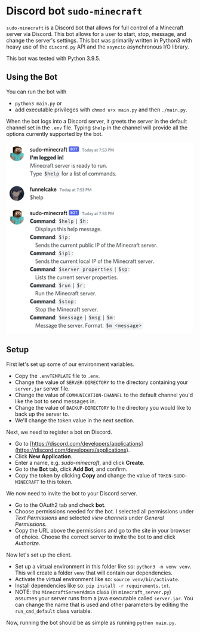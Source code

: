# Discord bot `sudo-minecraft`

`sudo-minecraft` is a Discord bot that allows for full control of a Minecraft server via Discord. This bot allows for a user to start, stop, message, and change the server's settings. This bot was primarily written in Python3 with heavy use of the `discord.py` API and the `asyncio` asynchronous I/O library.

This bot was tested with Python 3.9.5.

## Using the Bot

You can run the bot with 

 * `python3 main.py` or 
 * add executable privileges with `chmod u+x main.py` and then `./main.py`.

When the bot logs into a Discord server, it greets the server in the default channel set in the `.env` file. Typing `$help` in the channel will provide all the options currently supported by the bot.

<img src="images/greet-and-help.png" width="500">

## Setup
First let's set up some of our environment variables.

 * Copy the `.envTEMPLATE` file to `.env`.
 * Change the value of `SERVER-DIRECTORY` to the directory containing your `server.jar` server file.
 * Change the value of `COMMUNICATION-CHANNEL` to the default channel you'd like the bot to send messages in.
 * Change the value of `BACKUP-DIRECTORY` to the directory you would like to back up the server to.
 * We'll change the token value in the next section.

Next, we need to register a bot on Discord.

* Go to [https://discord.com/developers/applications](https://discord.com/developers/applications).
* Click **New Application**.
* Enter a name, e.g. _sudo-minecraft_, and click **Create**.
* Go to the **Bot** tab, click **Add Bot**, and confirm.
* Copy the token by clicking **Copy** and change the value of `TOKEN-SUDO-MINECRAFT` to this token.

We now need to invite the bot to your Discord server.

* Go to the OAuth2 tab and check **bot**.
* Choose permissions needed for the bot. I selected all permissions under _Text Permissions_ and selected _view channels_ under _General Permissions_.
* Copy the URL above the permissions and go to the site in your browser of choice. Choose the correct server to invite the bot to and click _Authorize_.

Now let's set up the client.

 * Set up a virtual environment in this folder like so: `python3 -m venv venv`. This will create a folder `venv` that will contain our dependencies.
 * Activate the virtual environment like so: `source venv/bin/activate`.
 * Install dependencies like so: `pip install -r requirements.txt`.
 * NOTE: the `MinecraftServerAdmin` class (in `minecraft_server.py`) assumes your server runs from a java executable called `server.jar`. You can change the name that is used and other parameters by editing the `run_cmd_default` class variable.

Now, running the bot should be as simple as running `python main.py`.
